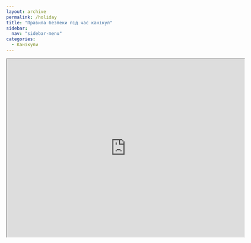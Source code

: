 ```yaml
---
layout: archive
permalink: /holiday
title: "Правила безпеки під час канікул"
sidebar:
  nav: "sidebar-menu"
categories:
  - Канікули
---
```


<iframe src="https://drive.google.com/file/d/1cIfsh8RlWbZkZozJb7hC0sr08qYw3UNl/preview" width="640" height="480"></iframe>
